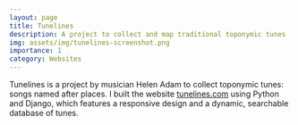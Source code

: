 ```yaml
---
layout: page
title: Tunelines
description: A project to collect and map traditional toponymic tunes
img: assets/img/tunelines-screenshot.png
importance: 1
category: Websites
---
```


Tunelines is a project by musician Helen Adam to collect toponymic tunes: songs named after places. I built the website [tunelines.com](https://tunelines.com) using Python and Django, which features a responsive design and a dynamic, searchable database of tunes.